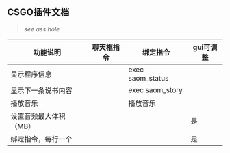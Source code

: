 ## CSGO插件文档

> *see ass hole*

|功能说明|聊天框指令|绑定指令|gui可调整|
|-|-|-|-|
|显示程序信息||exec saom_status||
|显示下一条说书内容||exec saom_story||
|播放音乐||播放音乐||
|设置音频最大体积（MB）|||是|
|绑定指令，每行一个|||是|
